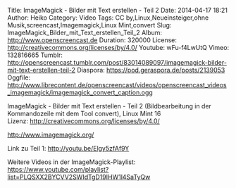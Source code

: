 Title: ImageMagick - Bilder mit Text erstellen - Teil 2
Date: 2014-04-17 18:21
Author: Heiko
Category: Video
Tags: CC by,Linux,Neueinsteiger,ohne Musik,screencast,Imagemagick,Linux Mint,convert
Slug: ImageMagick_Bilder_mit_Text_erstellen_Teil_2
Album: http://www.openscreencast.de
Duration: 320000
License: http://creativecommons.org/licenses/by/4.0/
Youtube: wFu-f4LwUtQ
Vimeo: 132816665
Tumblr: http://openscreencast.tumblr.com/post/83014089097/imagemagick-bilder-mit-text-erstellen-teil-2
Diaspora: https://pod.geraspora.de/posts/2139053
Oggfile: http://www.librecontent.de/openscreencast/videos/openscreencast_videos_imagemagick/imagemagick_convert_caption.ogg

ImageMagick - Bilder mit Text erstellen - Teil 2 (Bildbearbeitung in der
Kommandozeile mit dem Tool convert), Linux Mint 16  
Lizenz: <http://creativecommons.org/licenses/by/4.0/>  
  
<http://www.imagemagick.org/>  
  
Link zu Teil 1: <http://youtu.be/Elgy5zfAf9Y>  
  
Weitere Videos in der ImageMagick-Playlist:
<https://www.youtube.com/playlist?list=PLQSXX2BYCVV2SWIdTgD19IHW1l4SaTyQw>  
  

